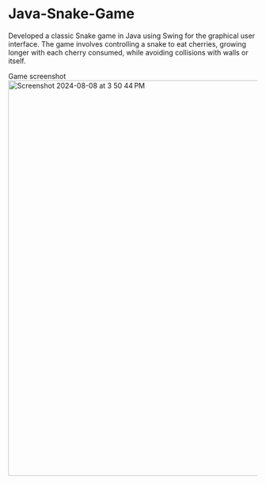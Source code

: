 # Java-Snake-Game
Developed a classic Snake game in Java using Swing for the graphical user interface. The game involves controlling a snake to eat cherries, growing longer with each cherry consumed, while avoiding collisions with walls or itself.

Game screenshot
<img width="800" alt="Screenshot 2024-08-08 at 3 50 44 PM" src="https://github.com/user-attachments/assets/52515a9a-18db-42c3-a47c-16abb111a0ea">
